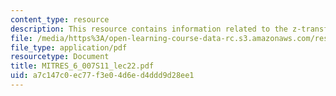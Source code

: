 ```yaml
---
content_type: resource
description: This resource contains information related to the z-transform.
file: /media/https%3A/open-learning-course-data-rc.s3.amazonaws.com/res-6-007-signals-and-systems-spring-2011/a7c147c0ec77f3e04d6ed4ddd9d28ee1_MITRES_6_007S11_lec22.pdf
file_type: application/pdf
resourcetype: Document
title: MITRES_6_007S11_lec22.pdf
uid: a7c147c0-ec77-f3e0-4d6e-d4ddd9d28ee1
---
```

